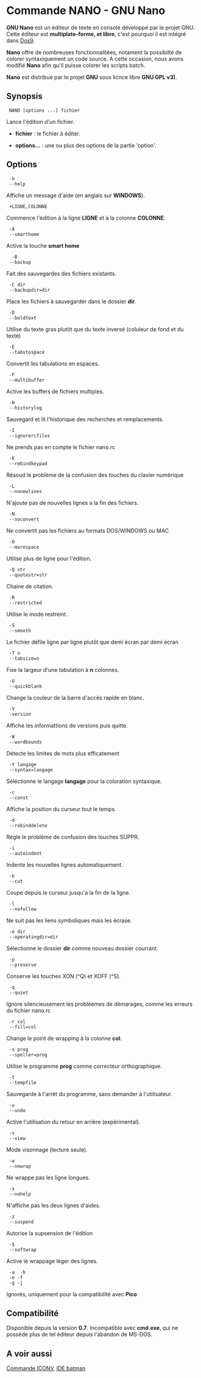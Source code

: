# Commande NANO - GNU Nano #

**GNU Nano** est un éditeur de texte en console développé par le projet GNU. 
Cette éditeur est **multiplate-forme, et libre**, c'est pourquoi il est 
intégré dans [Dos9](dos9).

**Nano** offre de nombreuses fonctionnalitées, notament la possibilté de 
colorer syntaxiquement un code source. A cette occasion, nous avons modifié 
**Nano** afin qu'il puisse colorer les scripts batch.

**Nano** est distribué par le projet **GNU** sous licnce libre **GNU GPL 
v3\)**.

## Synopsis ##

     NANO [options ...] fichier

Lance l'édition d'un fichier.

* **fichier** : le fichier à éditer.

* **options...** : une ou plus des options de la partie 'option'.

## Options ##

     -h
     --help

Affiche un message d'aide \(en anglais sur **WINDOWS**\).

     +LIGNE,COLONNE

Commence l'édition à la ligne **LIGNE** et à la colonne **COLONNE**.

     -A
     --smarthome

Active la touche **smart home**

      -B
     --backup

Fait des sauvegardes des fichiers existants.

     -C dir
     --backupdir=dir

Place les fichiers à sauvegarder dans le dossier **dir**.

     -D
     --boldtext

Utilise du texte gras plutôt que du texte inversé \(coluleur de fond et du 
texte\)

     -E
     --tabstospace

Convertit les tabulations en espaces.

     -F
     --multibuffer

Active les buffers de fichiers multiples.

     -H
     --historylog

Sauvegard et lit l'historique des recherches et remplacements.

     -I
     --ignorercfiles

Ne prends pas en compte le fichier nano.rc

     -K
     --rebindkeypad

Résoud le problème de la confusion des touches du clavier numérique

     -L
     --nonewlines

N'ajoute pas de nouvelles lignes a la fin des fichiers.

     -N
     --noconvert

Ne convertit pas les fichiers au formats DOS/WINDOWS ou MAC

     -O
     --morespace

Utilise plus de ligne pour l'édition.

     -Q str
     --quotestr=str

Chaine de citation.

     -R
     --restricted

Utilise le mode restreint.

     -S
     --smooth

Le fichier défile ligne par ligne plutôt que demi écran par demi écran

     -T n
     --tabsize=n

Fixe la largeur d'une tabulation à **n** colonnes.

     -U
     --quickblank

Change la couleur de la barre d'accès rapide en blanc.

     -V
     -version

Affiche les informattions de versions puis quitte.

     -W
     --wordbounds

Détecte les limites de mots plus efficatement

     -Y langage
     --syntax=langage

Séléctionne le langage **langage** pour la coloration syntaxique.

     -c
     --const

Affiche la position du curseur tout le temps.

     -d
     --rebinddelete

Règle le problème de confusion des touches SUPPR.

     -i
     --autoindent

Indente les nouvelles lignes automatiquement.

     -k
     --cut

Coupe depuis le curseur jusqu'a la fin de la ligne.

     -l
     --nofollow

Ne suit pas les liens symboliques mais les écrase.

     -o dir
     --operatingdir=dir

Sélectionne le dossier **dir** comme nouveau dossier courrant.

     -p
     --preserve

Conserve les touches XON \(^Q\) et XOFF \(^S\).

     -q
     --quiet

Ignore silencieusement les problèemes de démarages, comme les erreurs du 
fichier nano.rc

     -r col
     --fill=col

Change le point de wrapping à la colonne **col**.

     -s prog
     --speller=prog

Utilise le programme **prog** comme correcteur orthographique.

     -t
     --tempfile

Sauvegarde à l'arrêt du programme, sans demander à l'utilisateur.

     -u
     --undo

Active l'utilisation du retour en arrière \(expérimental\).

     -v
     --view

Mode visonnage \(lecture seule\).

     -w
     --nowrap

Ne wrappe pas les ligne longues.

     -x
     --nohelp

N'affiche pas les deux lignes d'aides.

     -z
     --suspend

Autorise la supsension de l'édition

     -$
     --softwrap

Active le wrappage léger des lignes.

     -a  -b
     -e -f
     -g -j

Ignorés, uniquement pour la compatibilité avec **Pico**

## Compatibilité ##

Disponible depuis la version **0.7**. Incompatible avec **cmd.exe**, qui ne 
possède plus de tel éditeur depuis l'abandon de MS-DOS.

## A voir aussi ##

[Commande ICONV](iconv), [IDE batman](batman) 

